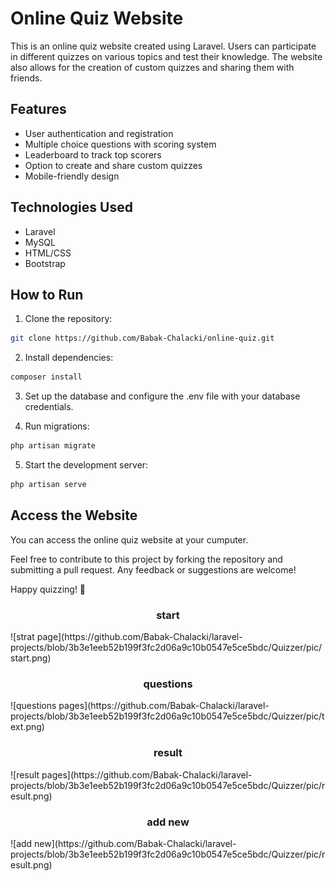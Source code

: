 

# Online Quiz Website

This is an online quiz website created using Laravel. Users can participate in different quizzes on various topics and test their knowledge. The website also allows for the creation of custom quizzes and sharing them with friends.

## Features
- User authentication and registration
- Multiple choice questions with scoring system
- Leaderboard to track top scorers
- Option to create and share custom quizzes
- Mobile-friendly design

## Technologies Used
- Laravel
- MySQL
- HTML/CSS
- Bootstrap

## How to Run
1. Clone the repository:
```bash
git clone https://github.com/Babak-Chalacki/online-quiz.git
```

2. Install dependencies:
```bash
composer install
```

3. Set up the database and configure the .env file with your database credentials.

4. Run migrations:
```bash
php artisan migrate
```

5. Start the development server:
```bash
php artisan serve
```

## Access the Website
You can access the online quiz website at your cumputer.

Feel free to contribute to this project by forking the repository and submitting a pull request. Any feedback or suggestions are welcome!

Happy quizzing! 🎉


<center><h3>start</h3></center>
![strat page](https://github.com/Babak-Chalacki/laravel-projects/blob/3b3e1eeb52b199f3fc2d06a9c10b0547e5ce5bdc/Quizzer/pic/start.png)

<center><h3>questions</h3></center>
![questions pages](https://github.com/Babak-Chalacki/laravel-projects/blob/3b3e1eeb52b199f3fc2d06a9c10b0547e5ce5bdc/Quizzer/pic/text.png)

<center><h3>result</h3></center>
![result pages](https://github.com/Babak-Chalacki/laravel-projects/blob/3b3e1eeb52b199f3fc2d06a9c10b0547e5ce5bdc/Quizzer/pic/result.png)

<center><h3>add new</h3></center>
![add new](https://github.com/Babak-Chalacki/laravel-projects/blob/3b3e1eeb52b199f3fc2d06a9c10b0547e5ce5bdc/Quizzer/pic/result.png)
